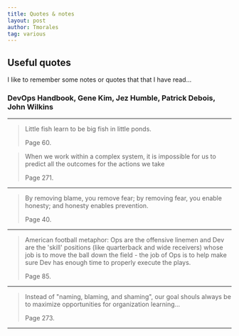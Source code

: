```yaml
---
title: Quotes & notes
layout: post
author: Tmorales
tag: various
---
```

## Useful quotes

I like to remember some notes or quotes that that I have read...

### DevOps Handbook, Gene Kim, Jez Humble, Patrick Debois, John Wilkins
---
> Little fish learn to be big fish in little ponds.
>
> Page 60.

> When we work within a complex system, it is impossible for us to predict all the outcomes for the actions we take
>
> Page 271.
---

> By removing blame, you remove fear; by removing fear, you enable honesty; and honesty enables prevention.
>
> Page 40.
---

> American football metaphor: Ops are the offensive linemen and Dev are the 'skill' positions (like quarterback and wide receivers) whose job is to move the ball down the field - the job of Ops is to help make sure Dev has enough time to properly execute the plays.
>
> Page 85.
---

> Instead of "naming, blaming, and shaming", our goal shouls always be to maximize opportunities for organization learning...
>
> Page 273.
---
